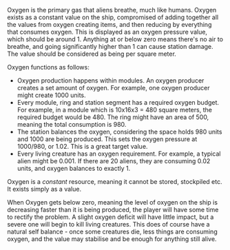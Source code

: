 Oxygen is the primary gas that aliens breathe, much like humans. Oxygen exists as a constant value on the ship, compromised of adding together all the values from oxygen creating items, and then reducing by everything that consumes oxygen. This is displayed as an oxygen pressure value, which should be around 1. Anything at or below zero means there's no air to breathe, and going significantly higher than 1 can cause station damage. The value should be considered as being per square meter.

Oxygen functions as follows:
- Oxygen production happens within modules. An oxygen producer creates a set amount of oxygen. For example, one oxygen producer might create 1000 units.
- Every module, ring and station segment has a required oxygen budget. For example, in a module which is 10x16x3 = 480 square meters, the required budget would be 480. The ring might have an area of 500, meaning the total consumption is 980.
- The station balances the oxygen, considering the space holds 980 units and 1000 are being produced. This sets the oxygen pressure at 1000/980, or 1.02. This is a great target value.
- Every living creature has an oxygen requirement. For example, a typical alien might be 0.001. If there are 20 aliens, they are consuming 0.02 units, and oxygen balances to exactly 1.

Oxygen is a *constant* resource, meaning it cannot be stored, stockpiled etc. It exists simply as a value.

When Oxygen gets below zero, meaning the level of oxygen on the ship is decreasing faster than it is being produced, the player will have some time to rectify the problem. A slight oxygen deficit will have little impact, but a severe one will begin to kill living creatures. This does of course have a natural self balance - once some creatures die, less things are consuming oxygen, and the value may stabilise and be enough for anything still alive.